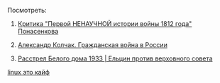Посмотреть:
1. [Критика "Первой НЕНАУЧНОЙ истории войны 1812 года" Понасенкова](https://youtu.be/k1tmNDC8oAU?si=VOVkGAyakWOMAdom)

2. [Александр Колчак. Гражданская война в России](https://youtu.be/gfEHwONCHt8?si=bE19j_54jCQbq_kS)

3. [Расстрел Белого дома 1933 | Ельцин против верховного совета](https://youtu.be/gfEHwONCHt8?si=bE19j_54jCQbq_kS)

[linux это кайф](https://www.youtube.com/watch?v=HrDFQ9HQQLE)
